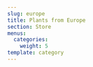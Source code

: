 ```yaml
---
slug: europe
title: Plants from Europe
section: Store
menus:
  categories:
    weight: 5
template: category
---
```

